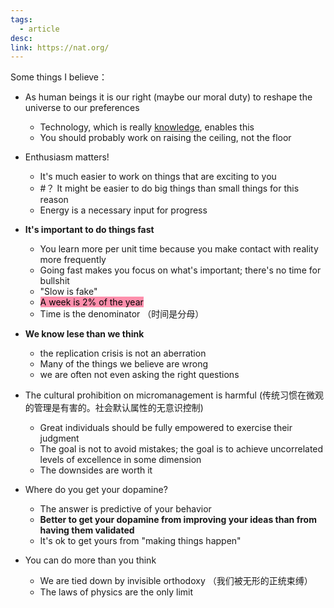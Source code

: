 ```yaml
---
tags:
  - article
desc: 
link: https://nat.org/
---
```


Some things I believe：

- As human beings it is our right (maybe our moral duty) to reshape the universe to our preferences
	- Technology, which is really [knowledge](https://en.wikipedia.org/wiki/The_Beginning_of_Infinity), enables this
	- You should probably work on raising the ceiling, not the floor

- Enthusiasm matters!
	- It's much easier to work on things that are exciting to you
	- #？ It might be easier to do big things than small things for this reason 
	- Energy is a necessary input for progress

- **It's important to do things fast**
	- You learn more per unit time because you make contact with reality more frequently
	- Going fast makes you focus on what's important; there's no time for bullshit
	- "Slow is fake"
	- <mark style="background: #FF5582A6;">A week is 2% of the year</mark>
	- Time is the denominator （时间是分母）

- **We know lese than we think**
	- the replication crisis is not an aberration
	- Many of the things we believe are wrong
	- we are often not even asking the right questions 

- The cultural prohibition on micromanagement is harmful (传统习惯在微观的管理是有害的。社会默认属性的无意识控制)
	- Great individuals should be fully empowered to exercise their judgment
	- The goal is not to avoid mistakes; the goal is to achieve uncorrelated levels of excellence in some dimension
	- The downsides are worth it

- Where do you get your dopamine?
	- The answer is predictive of your behavior
	- **Better to get your dopamine from improving your ideas than from having them validated**
	- It's ok to get yours from "making things happen"

- You can do more than you think
	- We are tied down by invisible orthodoxy （我们被无形的正统束缚）
	- The laws of physics are the only limit